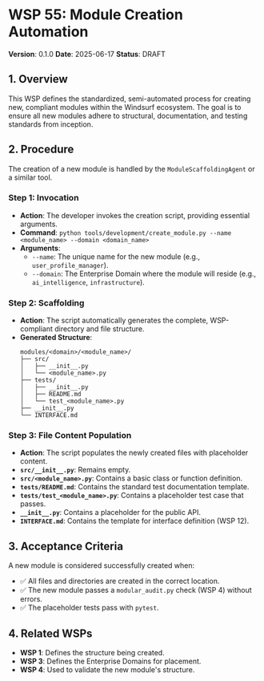 # WSP 55: Module Creation Automation

**Version**: 0.1.0
**Date**: 2025-06-17
**Status**: DRAFT

## 1. Overview

This WSP defines the standardized, semi-automated process for creating new, compliant modules within the Windsurf ecosystem. The goal is to ensure all new modules adhere to structural, documentation, and testing standards from inception.

## 2. Procedure

The creation of a new module is handled by the `ModuleScaffoldingAgent` or a similar tool.

### Step 1: Invocation
- **Action**: The developer invokes the creation script, providing essential arguments.
- **Command**: `python tools/development/create_module.py --name <module_name> --domain <domain_name>`
- **Arguments**:
    - `--name`: The unique name for the new module (e.g., `user_profile_manager`).
    - `--domain`: The Enterprise Domain where the module will reside (e.g., `ai_intelligence`, `infrastructure`).

### Step 2: Scaffolding
- **Action**: The script automatically generates the complete, WSP-compliant directory and file structure.
- **Generated Structure**:
  ```
  modules/<domain>/<module_name>/
  ├── src/
  │   ├── __init__.py
  │   └── <module_name>.py
  ├── tests/
  │   ├── __init__.py
  │   ├── README.md
  │   └── test_<module_name>.py
  ├── __init__.py
  └── INTERFACE.md
  ```

### Step 3: File Content Population
- **Action**: The script populates the newly created files with placeholder content.
- **`src/__init__.py`**: Remains empty.
- **`src/<module_name>.py`**: Contains a basic class or function definition.
- **`tests/README.md`**: Contains the standard test documentation template.
- **`tests/test_<module_name>.py`**: Contains a placeholder test case that passes.
- **`__init__.py`**: Contains a placeholder for the public API.
- **`INTERFACE.md`**: Contains the template for interface definition (WSP 12).

## 3. Acceptance Criteria

A new module is considered successfully created when:
-   ✅ All files and directories are created in the correct location.
-   ✅ The new module passes a `modular_audit.py` check (WSP 4) without errors.
-   ✅ The placeholder tests pass with `pytest`.

## 4. Related WSPs
- **WSP 1**: Defines the structure being created.
- **WSP 3**: Defines the Enterprise Domains for placement.
- **WSP 4**: Used to validate the new module's structure. 